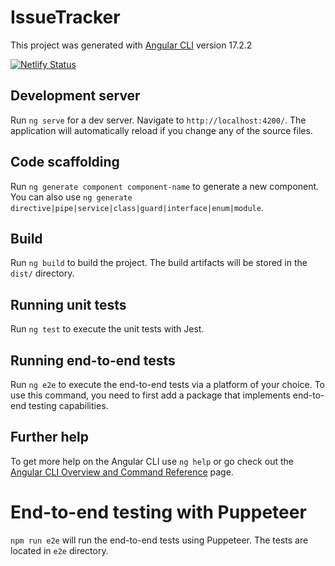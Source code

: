 # IssueTracker

This project was generated with [Angular CLI](https://github.com/angular/angular-cli) version 17.2.2

[![Netlify Status](https://api.netlify.com/api/v1/badges/f01b81b3-a816-46b2-b94e-fa3cbfcdc175/deploy-status)](https://app.netlify.com/sites/tangerine-kelpie-63f4e5/deploys)

## Development server

Run `ng serve` for a dev server. Navigate to `http://localhost:4200/`. The application will automatically reload if you change any of the source files.

## Code scaffolding

Run `ng generate component component-name` to generate a new component. You can also use `ng generate directive|pipe|service|class|guard|interface|enum|module`.

## Build

Run `ng build` to build the project. The build artifacts will be stored in the `dist/` directory.

## Running unit tests

Run `ng test` to execute the unit tests with Jest.

## Running end-to-end tests

Run `ng e2e` to execute the end-to-end tests via a platform of your choice. To use this command, you need to first add a package that implements end-to-end testing capabilities.

## Further help

To get more help on the Angular CLI use `ng help` or go check out the [Angular CLI Overview and Command Reference](https://angular.io/cli) page.

# End-to-end testing with Puppeteer

`npm run e2e` will run the end-to-end tests using Puppeteer. The tests are located in `e2e` directory.



